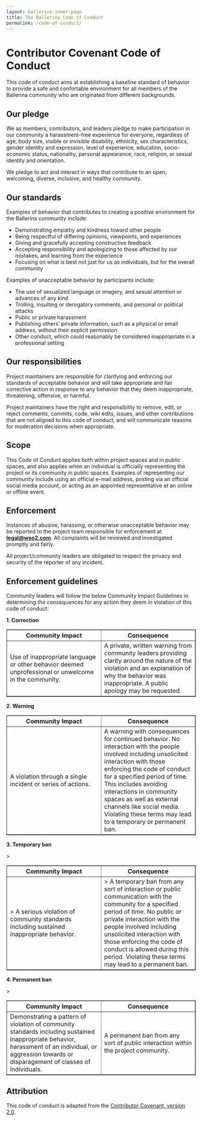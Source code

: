 ```yaml
---
layout: ballerina-inner-page
title: The Ballerina Code of Conduct
permalink: /code-of-conduct/
---
```


# Contributor Covenant Code of Conduct

This code of conduct aims at establishing a baseline standard of behavior to provide a safe and confortable environment for all members of the Ballerina community who are originated from different backgrounds.

## Our pledge

We as members, contributors, and leaders pledge to make participation in our community a harassment-free experience for everyone, regardless of age, body size, visible or invisible disability, ethnicity, sex characteristics, gender identity and expression, level of experience, education, socio-economic status, nationality, personal appearance, race, religion, or sexual identity and orientation.

We pledge to act and interact in ways that contribute to an open, welcoming, diverse, inclusive, and healthy community.

## Our standards

Examples of behavior that contributes to creating a positive environment for the Ballerina community include:

- Demonstrating empathy and kindness toward other people
- Being respectful of differing opinions, viewpoints, and experiences
- Giving and gracefully accepting constructive feedback
- Accepting responsibility and apologizing to those affected by our mistakes, and learning from the experience
- Focusing on what is best not just for us as individuals, but for the overall community

Examples of unacceptable behavior by participants include:

- The use of sexualized language or imagery, and sexual attention or advances of any kind
- Trolling, insulting or derogatory comments, and personal or political attacks
- Public or private harassment
- Publishing others’ private information, such as a physical or email address, without their explicit permission
- Other conduct, which could reasonably be considered inappropriate in a professional setting

## Our responsibilities

Project maintainers are responsible for clarifying and enforcing our standards of acceptable behavior and will take appropriate and fair corrective action in response to any behavior that they deem inappropriate, threatening, offensive, or harmful.

Project maintainers have the right and responsibility to remove, edit, or reject comments, commits, code, wiki edits, issues, and other contributions that are not aligned to this code of conduct, and will communicate reasons for moderation decisions when appropriate.

## Scope

This Code of Conduct applies both within project spaces and in public spaces, and also applies when an individual is officially representing the project or its community in public spaces. Examples of representing our community include using an official e-mail address, posting via an official social media account, or acting as an appointed representative at an online or offline event.

## Enforcement

Instances of abusive, harassing, or otherwise unacceptable behavior may be reported to the project team responsible for enforcement at **legal@wso2.com**. All complaints will be reviewed and investigated promptly and fairly.

All project/community leaders are obligated to respect the privacy and security of the reporter of any incident.

## Enforcement guidelines

Community leaders will follow the below Community Impact Guidelines in determining the consequences for any action they deem in violation of this code of conduct:

**1. Correction**

<table border=1>
<th> Community Impact </th>
<th> Consequence </th>
<tr border=1>
<td width=50% border=1> Use of inappropriate language or other behavior deemed unprofessional or unwelcome in the community. </td>
<td width=50% border=1> A private, written warning from community leaders providing clarity around the nature of the violation and an explanation of why the behavior was inappropriate. A public apology may be requested.
</td>
</tr>
</table>

**2. Warning**

<table border=1>
<th> Community Impact </th>
<th> Consequence </th>
<tr>
<td width=50%> A violation through a single incident or series of actions. </td>
<td width=50%> A warning with consequences for continued behavior. No interaction with the people involved including unsolicited interaction with those enforcing the code of conduct for a specified period of time. This includes avoiding interactions in community spaces as well as external channels like social media. Violating these terms may lead to a temporary or permanent ban.
</td>
</tr>
</table>

**3. Temporary ban**

<table border=1>
<th> Community Impact </th>
<th> Consequence </th>
<tr>>
<td width=50%>> A serious violation of community standards including sustained inappropriate behavior. </td>
<td width=50%>> A temporary ban from any sort of interaction or public communication with the community for a specified period of time. No public or private interaction with the people involved including unsolicited interaction with those enforcing the code of conduct is allowed during this period. Violating these terms may lead to a permanent ban.
</td>
</tr>
</table>

**4. Permanent ban**

<table border=1>
<th> Community Impact </th>
<th> Consequence </th>
<tr>>
<td width=50%> Demonstrating a pattern of violation of community standards including sustained inappropriate behavior, harassment of an individual, or aggression towards or disparagement of classes of individuals. </td>
<td width=50%> A permanent ban from any sort of public interaction within the project community.
</td>
</tr>
</table>

## Attribution

This code of conduct is adapted from the [Contributor Covenant, version 2.0](#https://www.contributor-covenant.org/version/2/0/code_of_conduct).
